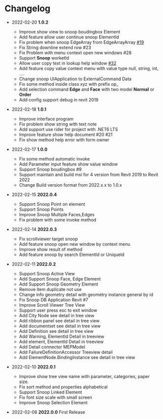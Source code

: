 # Changelog
- 2022-02-20 **1.0.2**
  - Improve show view to snoop boudingbox Element
  - Add feature allow user continue snoop ElementId
  - Fix problem when snoop EdgeArray from EdgeArrayArray  [#19](https://github.com/weianweigan/RevitLookupWpf/issues/19)
  - Fix String downline extend row #23
  - Fix Problem with menu context open new windows #28
  - Support **Snoop** worketId
  - Allow user copy text in lookup help window [#32](https://github.com/weianweigan/RevitLookupWpf/pull/32)
  - Add feature copy value context menu with value type null, string, int, ....
  - Change snoop UIApplication to ExternalCommand Data
  - Fix some method inside class xyz with prefix op_
  - Add selection command **Edge** and **Face** with two model **Normal** or **Order**
  - Add config support debug in revit 2019

- 2022-02-18 **1.0.1**
  - Improve interface program
  - Fix problem show string with text note
  - Add support use rider for project with .NET6 LTS
  - Improve feature show help document #20 #21
  - Fix show method help error with form owner

- 2022-02-17 **1.0.0**
  - Fix some method automatic invoke
  - Add Parameter input feature show value window
  - Support Snoop boudingbox #9
  - Support maintain and build msi for 4 version from Revit 2019 to Revit 2022
  - Change Build version format from 2022.x.x to 1.0.x

- 2022-02-15 **2022.0.4**
  - Support Snoop Point on element
  - Support Snoop Points
  - Improve Snoop Multiple Faces,Edges
  - Fix problem with some invoke method
  
- 2022-02-14 **2022.0.3**
  - Fix scrollviewer target snoop
  - Add feature snoop open new window by context menu
  - Improve show result of method
  - Add feature snoop by search ElementId or UniqueId
- 2022-02-11 **2022.0.2**
  - Support Snoop Active View
  - Add Support Snoop Face, Edge Element
  - Add Support Snoop Geometry Element
  - Remove item duplicate not use
  - Change info geometry detail with geometry instance general by id
  - Fix Snoop DB Application Revit #7
  - Improve Scroll Viewer Tree View
  - Support user press esc to exit window
  - Add City Node see detail in tree view
  - Add ribbon panel see detail in tree view
  - Add documentset see detail in tree view
  - Add Definition see detail in tree view
  - Add Warning, ElementId Detail in treeview
  - Add element, ElementId Detail in treeview
  - Add Detail connector MEPModel
  - Add FailureDefinitionAccessor Treeview detail
  - Add ElementNode.BindingInstance see detail in tree view
- 2022-02-10 **2022.0.1**
  - Improve show tree view name with parameter, categories, paper size.
  - Fix sort method and properties alphabetical
  - Support Snoop Linked Element
  - Fix font size scale with small screen
  - Improve Snoop Selection Element
- 2022-02-08 **2022.0.0** First Release
